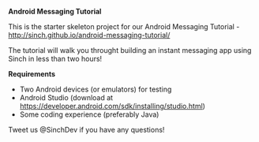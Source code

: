 **Android Messaging Tutorial**

This is the starter skeleton project for our Android Messaging Tutorial - http://sinch.github.io/android-messaging-tutorial/

The tutorial will walk you throught building an instant messaging app using Sinch in less than two hours!

**Requirements**

- Two Android devices (or emulators) for testing
- Android Studio (download at https://developer.android.com/sdk/installing/studio.html)
- Some coding experience (preferably Java)

Tweet us @SinchDev if you have any questions!
